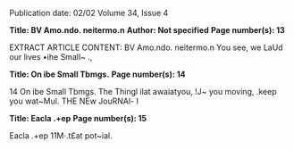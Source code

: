 Publication date: 02/02
Volume 34, Issue 4

**Title: BV Amo.ndo. neitermo.n**
**Author: Not specified**
**Page number(s): 13**

EXTRACT ARTICLE CONTENT:
BV Amo.ndo. neitermo.n 
You see, 
we LaUd our lives 
•ihe Small~ 
., 


**Title: On ibe Small Tbmgs.**
**Page number(s): 14**

14 
On ibe Small Tbmgs. 
The Thingl ilat awaiatyou, 
!J~ you moving, 
.keep you wat~Mul. 
THE NEw JouRNAl- I


**Title: Eacla .+ep**
**Page number(s): 15**

Eacla .+ep 
11M·.t£at pot~ial.